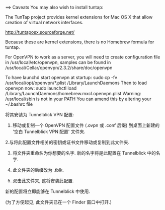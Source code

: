 ==> Caveats
You may also wish to install tuntap:

  The TunTap project provides kernel extensions for Mac OS X that allow
  creation of virtual network interfaces.

  http://tuntaposx.sourceforge.net/

Because these are kernel extensions, there is no Homebrew formula for tuntap.

For OpenVPN to work as a server, you will need to create configuration file
in /usr/local/etc/openvpn, samples can be found in /usr/local/Cellar/openvpn/2.3.2/share/doc/openvpn

To have launchd start openvpn at startup:
    sudo cp -fv /usr/local/opt/openvpn/*.plist /Library/LaunchDaemons
Then to load openvpn now:
    sudo launchctl load /Library/LaunchDaemons/homebrew.mxcl.openvpn.plist
Warning: /usr/local/sbin is not in your PATH
You can amend this by altering your ~/.bashrc file

将其安装为 Tunnelblick VPN 配置:

1. 移动或复制一个 OpenVPN 配置文件 (.ovpn 或 .conf 后缀) 到桌面上新建的 '空白 Tunnelblick VPN 配置' 文件夹.

2.与将此配置文件相关的密钥或证书文件移动或复制到此文件夹.

3. 将文件夹重命名为你想要的名字. 新的名字将是此配置在 Tunnelblick 中的名字.

4. 此文件夹的后缀改为  .tblk.

5. 双击此文件夹, 这将安装此配置.

新的配置将立即能够在 Tunnelblick 中使用.

(为了方便起见, 此文件夹已在一个 Finder 窗口中打开.)